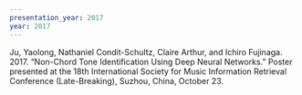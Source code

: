 ```yaml
---
presentation_year: 2017
year: 2017
---
```


Ju, Yaolong, Nathaniel Condit-Schultz, Claire Arthur, and Ichiro Fujinaga. 2017. “Non-Chord Tone Identification Using Deep Neural Networks.” Poster presented at the 18th International Society for Music Information Retrieval Conference (Late-Breaking), Suzhou, China, October 23.